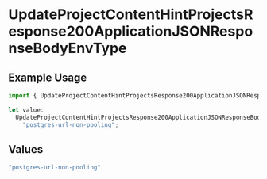 # UpdateProjectContentHintProjectsResponse200ApplicationJSONResponseBodyEnvType

## Example Usage

```typescript
import { UpdateProjectContentHintProjectsResponse200ApplicationJSONResponseBodyEnvType } from "@vercel/sdk/models/operations";

let value:
  UpdateProjectContentHintProjectsResponse200ApplicationJSONResponseBodyEnvType =
    "postgres-url-non-pooling";
```

## Values

```typescript
"postgres-url-non-pooling"
```